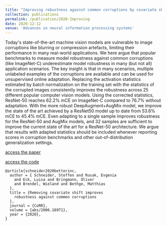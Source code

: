 ```yaml
---
title: "Improving robustness against common corruptions by covariate shift adaptation"
collection: publications
permalink: /publication/2020-Improving
date: 2020-12-12
venue: 'Advances in neural information processing systems'
---
```

Today's state-of-the-art machine vision models are vulnerable to image corruptions like blurring or compression artefacts, limiting their performance in many real-world applications. We here argue that popular benchmarks to measure model robustness against common corruptions (like ImageNet-C) underestimate model robustness in many (but not all) application scenarios. The key insight is that in many scenarios, multiple unlabeled examples of the corruptions are available and can be used for unsupervised online adaptation. Replacing the activation statistics estimated by batch normalization on the training set with the statistics of the corrupted images consistently improves the robustness across 25 different popular computer vision models. Using the corrected statistics, ResNet-50 reaches 62.2% mCE on ImageNet-C compared to 76.7% without adaptation. With the more robust DeepAugment+AugMix model, we improve the state of the art achieved by a ResNet50 model up to date from 53.6% mCE to 45.4% mCE. Even adapting to a single sample improves robustness for the ResNet-50 and AugMix models, and 32 samples are sufficient to improve the current state of the art for a ResNet-50 architecture. We argue that results with adapted statistics should be included whenever reporting scores in corruption benchmarks and other out-of-distribution generalization settings.

[access the paper](https://arxiv.org/abs/2006.16971)

[access the code](https://github.com/bethgelab/robustness)

```
@article{schneider2020betterinc,
  author = { Schneider, Steffen and Rusak, Evgenia
    and Eck, Luisa and Bringmann, Oliver
    and Brendel, Wieland and Bethge, Matthias
  },
  title = {Removing covariate shift improves
    robustness against common corruptions
  },
  journal = {CoRR},
  volume = {abs/2006.16971},
  year = {2020},
}
```
